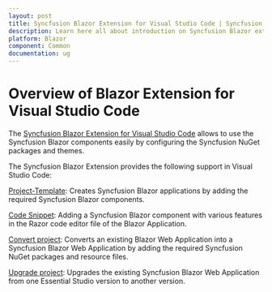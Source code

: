 ```yaml
---
layout: post
title: Syncfusion Blazor Extension for Visual Studio Code | Syncfusion
description: Learn here all about introduction on Syncfusion Blazor extension for Visual Studio Code which made integration made ease.
platform: Blazor
component: Common
documentation: ug
---
```


# Overview of Blazor Extension for Visual Studio Code

The [Syncfusion Blazor Extension for Visual Studio Code](https://marketplace.visualstudio.com/items?itemName=SyncfusionInc.Blazor-Extension) allows to use the Syncfusion Blazor components easily by configuring the Syncfusion NuGet packages and themes.

The Syncfusion Blazor Extension provides the following support in Visual Studio Code:

[Project-Template](./visual-studio-code-extensions/create-project):  Creates Syncfusion Blazor applications by adding the required Syncfusion Blazor components.

[Code Snippet](./visual-studio-code-extensions/code-snippet):  Adding a Syncfusion Blazor component with various features in the Razor code editor file of the Blazor Application.

[Convert project](./visual-studio-code-extensions/convert-project):  Converts an existing Blazor Web Application into a Syncfusion Blazor Web Application by adding the required Syncfusion NuGet packages and resource files.

[Upgrade project](./visual-studio-code-extensions/upgrade-project):  Upgrades the existing Syncfusion Blazor Web Application from one Essential Studio version to another version.